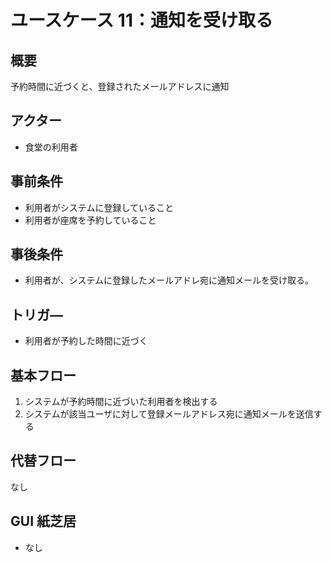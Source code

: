 # ユースケース 11：通知を受け取る

## 概要

予約時間に近づくと、登録されたメールアドレスに通知

## アクター

- 食堂の利用者

## 事前条件

- 利用者がシステムに登録していること
- 利用者が座席を予約していること

## 事後条件

- 利用者が、システムに登録したメールアドレ宛に通知メールを受け取る。

## トリガ―

- 利用者が予約した時間に近づく

## 基本フロー

1. システムが予約時間に近づいた利用者を検出する
2. システムが該当ユーザに対して登録メールアドレス宛に通知メールを送信する

## 代替フロー

なし

## GUI 紙芝居

- なし
